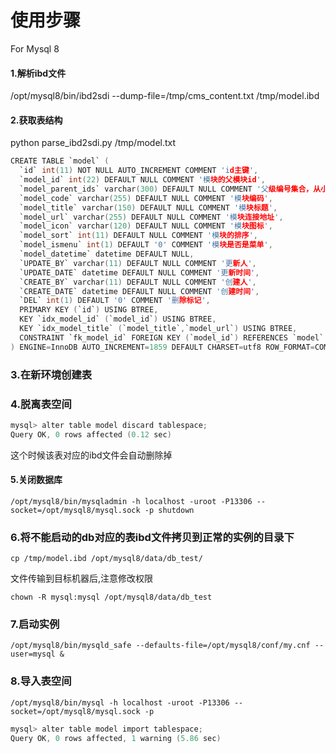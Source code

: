 # 使用步骤
For Mysql 8
#### 1.解析ibd文件
/opt/mysql8/bin/ibd2sdi --dump-file=/tmp/cms_content.txt /tmp/model.ibd


#### 2.获取表结构
python parse_ibd2sdi.py /tmp/model.txt
```c
CREATE TABLE `model` (
  `id` int(11) NOT NULL AUTO_INCREMENT COMMENT 'id主键',
  `model_id` int(22) DEFAULT NULL COMMENT '模块的父模块id',
  `model_parent_ids` varchar(300) DEFAULT NULL COMMENT '父级编号集合，从小到大排序',
  `model_code` varchar(255) DEFAULT NULL COMMENT '模块编码',
  `model_title` varchar(150) DEFAULT NULL COMMENT '模块标题',
  `model_url` varchar(255) DEFAULT NULL COMMENT '模块连接地址',
  `model_icon` varchar(120) DEFAULT NULL COMMENT '模块图标',
  `model_sort` int(11) DEFAULT NULL COMMENT '模块的排序',
  `model_ismenu` int(1) DEFAULT '0' COMMENT '模块是否是菜单',
  `model_datetime` datetime DEFAULT NULL,
  `UPDATE_BY` varchar(11) DEFAULT NULL COMMENT '更新人',
  `UPDATE_DATE` datetime DEFAULT NULL COMMENT '更新时间',
  `CREATE_BY` varchar(11) DEFAULT NULL COMMENT '创建人',
  `CREATE_DATE` datetime DEFAULT NULL COMMENT '创建时间',
  `DEL` int(1) DEFAULT '0' COMMENT '删除标记',
  PRIMARY KEY (`id`) USING BTREE,
  KEY `idx_model_id` (`model_id`) USING BTREE,
  KEY `idx_model_title` (`model_title`,`model_url`) USING BTREE,
  CONSTRAINT `fk_model_id` FOREIGN KEY (`model_id`) REFERENCES `model` (`id`) ON DELETE CASCADE ON UPDATE NO ACTION
) ENGINE=InnoDB AUTO_INCREMENT=1859 DEFAULT CHARSET=utf8 ROW_FORMAT=COMPACT COMMENT='模块表';
```

### 3.在新环境创建表


### 4.脱离表空间
```c
mysql> alter table model discard tablespace;
Query OK, 0 rows affected (0.12 sec)
```
这个时候该表对应的ibd文件会自动删除掉


#### 5.关闭数据库
`/opt/mysql8/bin/mysqladmin -h localhost -uroot -P13306 --socket=/opt/mysql8/mysql.sock -p shutdown`

### 6.将不能启动的db对应的表ibd文件拷贝到正常的实例的目录下
`cp /tmp/model.ibd /opt/mysql8/data/db_test/`

文件传输到目标机器后,注意修改权限

`chown -R mysql:mysql /opt/mysql8/data/db_test`

### 7.启动实例
`/opt/mysql8/bin/mysqld_safe --defaults-file=/opt/mysql8/conf/my.cnf --user=mysql &`

### 8.导入表空间
`/opt/mysql8/bin/mysql -h localhost -uroot -P13306 --socket=/opt/mysql8/mysql.sock -p`

```c
mysql> alter table model import tablespace;
Query OK, 0 rows affected, 1 warning (5.86 sec)
```

